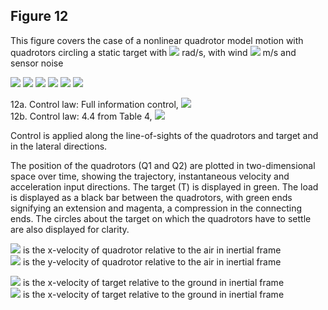 ## Figure 12
This figure covers the case of a nonlinear quadrotor model motion with quadrotors circling a static target with <img src="https://render.githubusercontent.com/render/math?math=\bar{\omega} = 0.1"> rad/s, with wind  <img src="https://render.githubusercontent.com/render/math?math=v_a = [2,2,0]^T"> m/s and sensor noise<br>

<img src="https://render.githubusercontent.com/render/math?math=K_{P} = 0.2">
<img src="https://render.githubusercontent.com/render/math?math=K_{Pr} = 0.1">
<img src="https://render.githubusercontent.com/render/math?math=K_{D} = 0.9">
<img src="https://render.githubusercontent.com/render/math?math=K_{P\alpha} = 0">
<img src="https://render.githubusercontent.com/render/math?math=K_{Dr\alpha} = 0">
<img src="https://render.githubusercontent.com/render/math?math=K_{D\alpha} = 0.2">

12a. Control law: Full information control, <img src="https://render.githubusercontent.com/render/math?math=K_{Dr} = 0.5"><br>
12b. Control law: 4.4 from Table 4, <img src="https://render.githubusercontent.com/render/math?math=K_{Dr} = 0"><br>

Control is applied along the line-of-sights of the quadrotors and target and in the lateral directions.

The position of the quadrotors (Q1 and Q2) are plotted in two-dimensional space over time, showing the trajectory, instantaneous velocity and acceleration input directions. The target (T) is displayed in green. The load is displayed as a black bar between the quadrotors, with green ends signifying an extension and magenta, a compression in the connecting ends. The circles about the target on which the quadrotors have to settle are also displayed for clarity.

<img src="https://render.githubusercontent.com/render/math?math=v_x^a"> is the x-velocity of quadrotor relative to the air in inertial frame<br>
<img src="https://render.githubusercontent.com/render/math?math=v_y^a"> is the y-velocity of quadrotor relative to the air in inertial frame<br>

<img src="https://render.githubusercontent.com/render/math?math=v_x^g"> is the x-velocity of target relative to the ground in inertial frame<br>
<img src="https://render.githubusercontent.com/render/math?math=v_x^g"> is the x-velocity of target relative to the ground in inertial frame<br>
